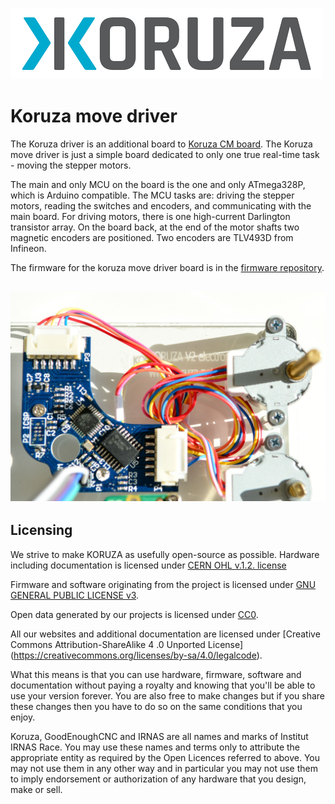 ![alt tag](https://github.com/IRNAS/koruza-move-driver/blob/master/Pics/koruza-logo-colour-med.png)

# Koruza move driver

The Koruza driver is an additional board to [Koruza CM board][link1_koruza_compute_module_repo]. The Koruza move driver is just a simple board dedicated to only one true real-time task - moving the stepper motors.

The main and only MCU on the board is the one and only ATmega328P, which is Arduino compatible. The MCU tasks are: driving the stepper motors, reading the switches and encoders, and communicating with the main board. For driving motors, there is one high-current Darlington transistor array. On the board back, at the end of the motor shafts two magnetic encoders are positioned. Two encoders are TLV493D from Infineon.

The firmware for the koruza move driver board is in the [firmware repository][link2_fw_repo].

![alt tag](https://github.com/IRNAS/koruza-move-driver/blob/master/Pics/move_driver_pic.jpg)
---

## Licensing

We strive to make KORUZA as usefully open-source as possible.
Hardware including documentation is licensed under [CERN OHL v.1.2. license](http://www.ohwr.org/licenses/cern-ohl/v1.2)

Firmware and software originating from the project is licensed under [GNU GENERAL PUBLIC LICENSE v3](http://www.gnu.org/licenses/gpl-3.0.en.html).

Open data generated by our projects is licensed under [CC0](https://creativecommons.org/publicdomain/zero/1.0/legalcode).

All our websites and additional documentation are licensed under [Creative Commons Attribution-ShareAlike 4 .0 Unported License] (https://creativecommons.org/licenses/by-sa/4.0/legalcode).

What this means is that you can use hardware, firmware, software and documentation without paying a royalty and knowing that you'll be able to use your version forever. You are also free to make changes but if you share these changes then you have to do so on the same conditions that you enjoy.

Koruza, GoodEnoughCNC and IRNAS are all names and marks of Institut IRNAS Race. 
You may use these names and terms only to attribute the appropriate entity as required by the Open Licences referred to above. You may not use them in any other way and in particular you may not use them to imply endorsement or authorization of any hardware that you design, make or sell.

[link1_koruza_compute_module_repo]: https://github.com/IRNAS/koruza-compute-module
[link2_fw_repo]: https://github.com/IRNAS/Koruza-Move-Driver-Firmware